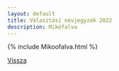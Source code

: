 ```yaml
---
layout: default
title: Választási névjegyzék 2022
description: Mikófalva
---
```


{% include Mikoofalva.html %}

[Vissza](./)